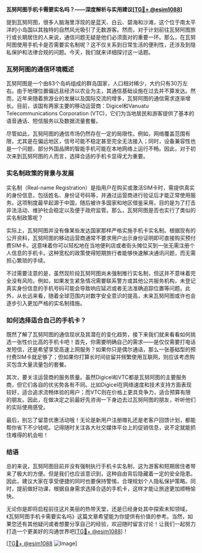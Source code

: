 **瓦努阿图手机卡需要实名吗？——深度解析与实用建议[[TG💪+ @esim1088](https://t.me/s/esim1088)]**

提到瓦努阿图，很多人脑海里浮现的是蓝天、白云、碧海和沙滩，这个位于南太平洋的小岛国以其独特的自然风光吸引了无数游客。然而，对于计划前往瓦努阿图旅行或长期居住的人来说，通信问题无疑是他们必须面对的重要一环。那么，在瓦努阿图使用手机卡是否需要实名制呢？这不仅关系到日常生活的便利性，还涉及到隐私保护和法律合规的问题。今天，我们就来详细探讨这一话题。

### 瓦努阿图的通信环境概述

瓦努阿图是一个由83个岛屿组成的群岛国家，人口相对稀少，大约只有30万左右。由于地理位置偏远且经济以农业为主，其通信基础设施在过去并不算发达。然而，近年来随着旅游业的发展以及国际交流的增多，瓦努阿图的通信需求逐渐增长。目前，该国有两家主要的移动运营商：Digicel和Vanuatu Telecommunications Corporation (VTC)，它们为当地居民和游客提供了基本的语音通话、短信服务以及数据流量套餐。

尽管如此，瓦努阿图的通信市场仍然存在一定的局限性。例如，网络覆盖范围有限，尤其是在偏远地区，信号可能不稳定甚至完全无法接入；同时，设备兼容性也是一个问题，部分外国品牌的智能手机可能在本地网络上运行不畅。因此，对于初次来到瓦努阿图的人而言，选择合适的手机卡显得尤为重要。

### 实名制政策的背景与发展

实名制（Real-name Registration）是指用户在购买或激活SIM卡时，需提供真实的身份信息，包括姓名、身份证号码等，并通过运营商进行验证后才能正常使用服务。这项制度最早起源于中国，随后被许多国家和地区借鉴采用，目的是为了打击非法活动、维护社会稳定以及便于政府监管。那么，瓦努阿图是否也实行了类似的实名制政策呢？

实际上，瓦努阿图并没有像某些发达国家那样严格实施手机卡实名制。根据现有的公开资料，瓦努阿图的移动运营商通常不要求用户出示身份证明即可直接购买预付费SIM卡。这意味着你可以轻松地在当地便利店或者街头摊位买到一张无需注册个人信息的手机卡。这种宽松的政策使得短期旅行者能够快速解决通讯问题，而无需担心繁琐的手续。

不过需要注意的是，虽然现阶段瓦努阿图尚未强制推行实名制，但这并不意味着完全没有风险。例如，如果发生紧急情况需要联系警方或其他公共服务机构，未登记真实身份信息的手机号码可能会导致响应延迟或者无法准确追踪位置等问题。此外，从长远来看，随着全球范围内对数字安全意识的提高，未来瓦努阿图或许也会逐步引入更加严格的实名制措施。

### 如何选择适合自己的手机卡？

既然了解了瓦努阿图的通信现状及其潜在的变化趋势，接下来我们就来看看如何挑选一张性价比高的手机卡吧！首先，你需要明确自己的需求——是仅仅需要打电话发短信，还是希望享受高速上网服务？如果你只是偶尔通话，那么一张基础型的预付费SIM卡就足够了；但如果你打算长时间驻留并频繁使用互联网，则应该考虑购买包含大量流量包的套餐。

其次，要关注运营商的服务质量。虽然Digicel和VTC都是瓦努阿图的主要服务商，但它们各自的优劣势各有不同。比如Digicel在网络速度和技术支持方面表现较好，适合追求流畅体验的用户；而VTC则在价格上更具竞争力，适合预算有限的朋友。因此，在做决定之前最好先咨询一下身边去过瓦努阿图的朋友，听听他们的实际使用感受。

最后，别忘了留意优惠活动哦！无论是新用户注册赠礼还是老客户回馈计划，都能帮你省下不少钱呢。记得随时关注各大社交媒体平台上的促销信息，说不定就能抓住难得的机会啦！

### 结语

总的来说，瓦努阿图目前并没有强制执行手机卡实名制，这为游客和短期居住者带来了极大的方便。但是我们也应该意识到，这种自由背后隐藏着一定的安全隐患。因此，建议大家在享受便捷的同时也要保持警惕，合理规划个人隐私保护策略。同时，提前做好功课，根据自身需求选择合适的手机卡，这样才能让旅途更加顺畅愉快。

无论你是即将启程前往这片美丽的热带天堂，还是已经身处其中探索未知领域，《瓦努阿图手机卡需要实名吗》这篇文章希望能为你提供有价值的参考。当然，如果您还有其他疑问或者想要分享自己的经验，欢迎随时留言讨论！让我们一起努力打造一个更美好的沟通世界吧[[TG💪+ @esim1088](https://t.me/s/esim1088)]！

[[TG💪+ @esim1088](https://t.me/s/esim1088) ![Image](https://i.postimg.cc/4NQfJmqS/Snipaste-2025-05-13-00-14-12.png)]
